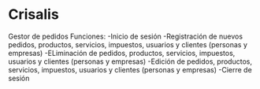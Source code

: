 # Crisalis
Gestor de pedidos
Funciones: 
-Inicio de sesión
-Registración de nuevos pedidos, productos, servicios, impuestos, usuarios y clientes (personas y empresas)
-ELiminación de pedidos, productos, servicios, impuestos, usuarios y clientes (personas y empresas)
-Edición de pedidos, productos, servicios, impuestos, usuarios y clientes (personas y empresas)
-Cierre de sesión
